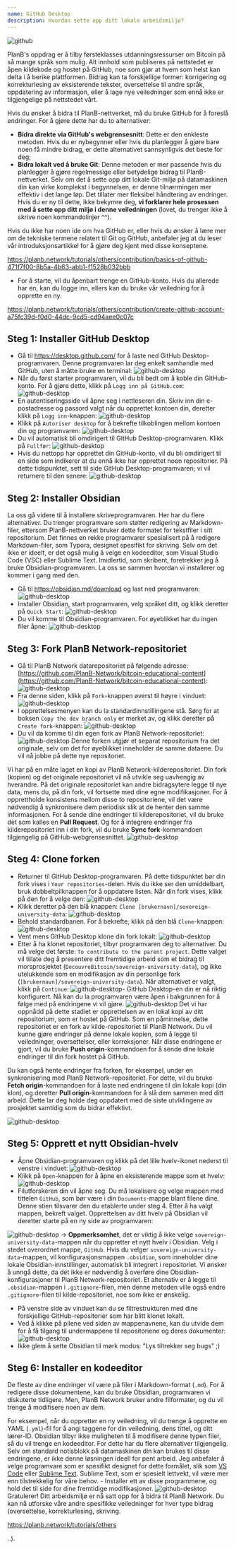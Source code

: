 ```yaml
---
name: GitHub Desktop
description: Hvordan sette opp ditt lokale arbeidsmiljø?
---
```

![github](assets/cover.webp)

PlanB's oppdrag er å tilby førsteklasses utdanningsressurser om Bitcoin på så mange språk som mulig. Alt innhold som publiseres på nettstedet er åpen kildekode og hostet på GitHub, noe som gjør at hvem som helst kan delta i å berike plattformen. Bidrag kan ta forskjellige former: korrigering og korrekturlesing av eksisterende tekster, oversettelse til andre språk, oppdatering av informasjon, eller å lage nye veiledninger som ennå ikke er tilgjengelige på nettstedet vårt.

Hvis du ønsker å bidra til PlanB-nettverket, må du bruke GitHub for å foreslå endringer. For å gjøre dette har du to alternativer:
- **Bidra direkte via GitHub's webgrensesnitt**: Dette er den enkleste metoden. Hvis du er nybegynner eller hvis du planlegger å gjøre bare noen få mindre bidrag, er dette alternativet sannsynligvis det beste for deg;
- **Bidra lokalt ved å bruke Git**: Denne metoden er mer passende hvis du planlegger å gjøre regelmessige eller betydelige bidrag til PlanB-nettverket. Selv om det å sette opp ditt lokale Git-miljø på datamaskinen din kan virke komplekst i begynnelsen, er denne tilnærmingen mer effektiv i det lange løp. Det tillater mer fleksibel håndtering av endringer. Hvis du er ny til dette, ikke bekymre deg, **vi forklarer hele prosessen med å sette opp ditt miljø i denne veiledningen** (lovet, du trenger ikke å skrive noen kommandolinjer ^^).

Hvis du ikke har noen ide om hva GitHub er, eller hvis du ønsker å lære mer om de tekniske termene relatert til Git og GitHub, anbefaler jeg at du leser vår introduksjonsartikkel for å gjøre deg kjent med disse konseptene.

https://planb.network/tutorials/others/contribution/basics-of-github-471f7f00-8b5a-4b63-abb1-f1528b032bbb



- For å starte, vil du åpenbart trenge en GitHub-konto. Hvis du allerede har en, kan du logge inn, ellers kan du bruke vår veiledning for å opprette en ny.

https://planb.network/tutorials/others/contribution/create-github-account-a75fc39d-f0d0-44dc-9cd5-cd94aee0c07c



## Steg 1: Installer GitHub Desktop

- Gå til https://desktop.github.com/ for å laste ned GitHub Desktop-programvaren. Denne programvaren lar deg enkelt samhandle med GitHub, uten å måtte bruke en terminal:
![github-desktop](assets/1.webp)
- Når du først starter programvaren, vil du bli bedt om å koble din GitHub-konto. For å gjøre dette, klikk på `Logg inn på GitHub.com`:
![github-desktop](assets/2.webp)
- En autentiseringsside vil åpne seg i nettleseren din. Skriv inn din e-postadresse og passord valgt når du opprettet kontoen din, deretter klikk på `Logg inn`-knappen:
![github-desktop](assets/3.webp)
- Klikk på `Autoriser desktop` for å bekrefte tilkoblingen mellom kontoen din og programvaren:
![github-desktop](assets/4.webp)
- Du vil automatisk bli omdirigert til GitHub Desktop-programvaren. Klikk på `Fullfør`: ![github-desktop](assets/5.webp)
- Hvis du nettopp har opprettet din GitHub-konto, vil du bli omdirigert til en side som indikerer at du ennå ikke har opprettet noen repositorier. På dette tidspunktet, sett til side GitHub Desktop-programvaren; vi vil returnere til den senere: ![github-desktop](assets/6.webp)

## Steg 2: Installer Obsidian

La oss gå videre til å installere skriveprogramvaren. Her har du flere alternativer. Du trenger programvare som støtter redigering av Markdown-filer, ettersom PlanB-nettverket bruker dette formatet for tekstfiler i sitt repositorium.
Det finnes en rekke programvarer spesialisert på å redigere Markdown-filer, som Typora, designet spesifikt for skriving. Selv om det ikke er ideelt, er det også mulig å velge en kodeeditor, som Visual Studio Code (VSC) eller Sublime Text. Imidlertid, som skribent, foretrekker jeg å bruke Obsidian-programvaren. La oss se sammen hvordan vi installerer og kommer i gang med den.
- Gå til https://obsidian.md/download og last ned programvaren: ![github-desktop](assets/7.webp)
- Installer Obsidian, start programvaren, velg språket ditt, og klikk deretter på `Quick Start`: ![github-desktop](assets/8.webp)
- Du vil komme til Obsidian-programvaren. For øyeblikket har du ingen filer åpne: ![github-desktop](assets/9.webp)

## Steg 3: Fork PlanB Network-repositoriet

- Gå til PlanB Network datarepositoriet på følgende adresse: [https://github.com/PlanB-Network/bitcoin-educational-content](https://github.com/PlanB-Network/bitcoin-educational-content): ![github-desktop](assets/10.webp)
- Fra denne siden, klikk på `Fork`-knappen øverst til høyre i vinduet: ![github-desktop](assets/11.webp)
- I opprettelsesmenyen kan du la standardinnstillingene stå. Sørg for at boksen `Copy the dev branch only` er merket av, og klikk deretter på `Create fork`-knappen: ![github-desktop](assets/12.webp)
- Du vil da komme til din egen fork av PlanB Network-repositoriet: ![github-desktop](assets/13.webp)
Denne forken utgjør et separat repositorium fra det originale, selv om det for øyeblikket inneholder de samme dataene. Du vil nå jobbe på dette nye repositoriet.

Vi har på en måte laget en kopi av PlanB Network-kilderepositoriet. Din fork (kopien) og det originale repositoriet vil nå utvikle seg uavhengig av hverandre. På det originale repositoriet kan andre bidragsytere legge til nye data, mens du, på din fork, vil fortsette med dine egne modifikasjoner.
For å opprettholde konsistens mellom disse to repositoriene, vil det være nødvendig å synkronisere dem periodisk slik at de henter den samme informasjonen. For å sende dine endringer til kilderepositoriet, vil du bruke det som kalles en **Pull Request**. Og for å integrere endringer fra kilderepositoriet inn i din fork, vil du bruke **Sync fork**-kommandoen tilgjengelig på GitHub-webgrensesnittet.
![github-desktop](assets/14.webp)

## Steg 4: Clone forken

- Returner til GitHub Desktop-programvaren. På dette tidspunktet bør din fork vises i `Your repositories`-delen. Hvis du ikke ser den umiddelbart, bruk dobbeltpilknappen for å oppdatere listen. Når din fork vises, klikk på den for å velge den:
![github-desktop](assets/15.webp)
- Klikk deretter på den blå knappen: `Clone [brukernavn]/sovereign-university-data`:
![github-desktop](assets/16.webp)
- Behold standardbanen. For å bekrefte, klikk på den blå `Clone`-knappen:
![github-desktop](assets/17.webp)
- Vent mens GitHub Desktop klone din fork lokalt:
![github-desktop](assets/18.webp)
- Etter å ha klonet repositoriet, tilbyr programvaren deg to alternativer. Du må velge det første: `To contribute to the parent project`. Dette valget vil tillate deg å presentere ditt fremtidige arbeid som et bidrag til morsprosjektet (`DecouvreBitcoin/sovereign-university-data`), og ikke utelukkende som en modifikasjon av din personlige fork (`[brukernavn]/sovereign-university-data`). Når alternativet er valgt, klikk på `Continue`:
![github-desktop](assets/19.webp)- GitHub Desktop-en din er nå riktig konfigurert. Nå kan du la programvaren være åpen i bakgrunnen for å følge med på endringene vi vil gjøre.
![github-desktop](assets/20.webp)
Det vi har oppnådd på dette stadiet er opprettelsen av en lokal kopi av ditt repositorium, som er hostet på GitHub. Som en påminnelse, dette repositoriet er en fork av kilde-repositoriet til PlanB Network. Du vil kunne gjøre endringer på denne lokale kopien, som å legge til veiledninger, oversettelser, eller korreksjoner. Når disse endringene er gjort, vil du bruke **Push origin**-kommandoen for å sende dine lokale endringer til din fork hostet på GitHub.

Du kan også hente endringer fra forken, for eksempel, under en synkronisering med PlanB Network-repositoriet. For dette, vil du bruke **Fetch origin**-kommandoen for å laste ned endringene til din lokale kopi (din klon), og deretter **Pull origin**-kommandoen for å slå dem sammen med ditt arbeid. Dette lar deg holde deg oppdatert med de siste utviklingene av prosjektet samtidig som du bidrar effektivt.

![github-desktop](assets/21.webp)
## Steg 5: Opprett et nytt Obsidian-hvelv

- Åpne Obsidian-programvaren og klikk på det lille hvelv-ikonet nederst til venstre i vinduet:
![github-desktop](assets/22.webp)
- Klikk på `Open`-knappen for å åpne en eksisterende mappe som et hvelv: ![github-desktop](assets/23.webp)
- Filutforskeren din vil åpne seg. Du må lokalisere og velge mappen med tittelen `GitHub`, som bør være i din `Documents`-mappe blant filene dine. Denne stien tilsvarer den du etablerte under steg 4. Etter å ha valgt mappen, bekreft valget. Opprettelsen av ditt hvelv på Obsidian vil deretter starte på en ny side av programvaren:

![github-desktop](assets/24.webp)
-> **Oppmerksomhet**, det er viktig å ikke velge `sovereign-university-data`-mappen når du oppretter et nytt hvelv i Obsidian. Velg i stedet overordnet mappe, `GitHub`. Hvis du velger `sovereign-university-data`-mappen, vil konfigurasjonsmappen `.obsidian`, som inneholder dine lokale Obsidian-innstillinger, automatisk bli integrert i repositoriet. Vi ønsker å unngå dette, da det ikke er nødvendig å overføre dine Obsidian-konfigurasjoner til PlanB Network-repositoriet. Et alternativ er å legge til `.obsidian`-mappen i `.gitignore`-filen, men denne metoden ville også endre `.gitignore`-filen til kilde-repositoriet, noe som ikke er ønskelig.

- På venstre side av vinduet kan du se filtrestrukturen med dine forskjellige GitHub-repositorier som har blitt klonet lokalt.
- Ved å klikke på pilene ved siden av mappenavnene, kan du utvide dem for å få tilgang til undermappene til repositoriene og deres dokumenter:
![github-desktop](assets/25.webp)
- Ikke glem å sette Obsidian til mørk modus: "Lys tiltrekker seg bugs" ;)

## Steg 6: Installer en kodeeditor

De fleste av dine endringer vil være på filer i Markdown-format (`.md`). For å redigere disse dokumentene, kan du bruke Obsidian, programvaren vi diskuterte tidligere. Men, PlanB Network bruker andre filformater, og du vil trenge å modifisere noen av dem.

For eksempel, når du oppretter en ny veiledning, vil du trenge å opprette en YAML (`.yml`)-fil for å angi taggene for din veiledning, dens tittel, og ditt lærer-ID. Obsidian tilbyr ikke muligheten til å modifisere denne typen filer, så du vil trenge en kodeeditor.
For dette har du flere alternativer tilgjengelig. Selv om standard notisblokk på datamaskinen din kan brukes til disse endringene, er ikke denne løsningen ideell for pent arbeid. Jeg anbefaler å velge programvare som er spesifikt designet for dette formålet, slik som [VS Code](https://code.visualstudio.com/download) eller [Sublime Text](https://www.sublimetext.com/download). Sublime Text, som er spesielt lettvekt, vil være mer enn tilstrekkelig for våre behov. - Installer ett av disse programmene, og hold det til side for dine fremtidige modifikasjoner. ![github-desktop](assets/26.webp)
Gratulerer! Ditt arbeidsmiljø er nå satt opp for å bidra til PlanB Network. Du kan nå utforske våre andre spesifikke veiledninger for hver type bidrag (oversettelse, korrekturlesing, skriving.

https://planb.network/tutorials/others

..).